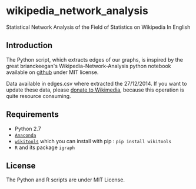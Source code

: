 wikipedia_network_analysis
==========================

Statistical Network Analysis of the Field of Statistics on Wikipedia In English

## Introduction

The Python script, which extracts edges of our graphs, is inspired by the great brianckeegan's Wikipedia-Network-Analysis python notebook available on [github](https://github.com/brianckeegan/Wikipedia-Network-Analysis) under MIT license.

Data available in edges.csv where extracted the 27/12/2014. If you want to update these data, please [donate to Wikimedia](https://donate.wikimedia.org), because this operation is quite resource consuming.

## Requirements

* Python 2.7
* [`Anaconda`](http://continuum.io/downloads)
* [`wikitools`](https://pypi.python.org/pypi/wikitools) which you can install with pip : `pip install wikitools`
* `R` and its package `igraph`

## License

The Python and R scripts are under MIT License.
